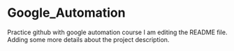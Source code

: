 # Google_Automation
Practice github with google automation course
I am editing the README file. Adding some more details about the project description.
